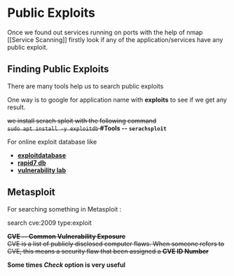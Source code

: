 # Public Exploits

Once we found out services running on ports with the help of nmap [[Service Scanning]]
firstly look if any of the application/services have any public exploit.

## Finding Public Exploits

There are many tools help us to search public exploits

One way is to google for application name with **exploits** to see if we get any result.

<s class=aside-hide> we install serach sploit with the following command<br>
`sudo apt install -y exploitdb` </s>
**#Tools  -- `serachsploit`**

For online exploit database like

- **[exploitdatabase](https://www.exploit-db.com/)**
- **[rapid7 db](https://www.rapid7.com/db/)**
- **[vulnerability lab](https://www.vulnerability-lab.com/)**

## Metasploit

For searching something in Metasploit :

search cve:2009 type:exploit

<s class=aside-hide>**CVE -- Common Vulnerability Exposure** <br>
CVE is a list of publicly disclosed computer flaws. When someone refers to CVE, this means a security flaw that been assigned a **CVE ID Number** </s>

**Some times *Check* option is very useful**